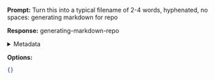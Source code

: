 **Prompt:**
Turn this into a typical filename of  2-4 words, hyphenated, no spaces: generating markdown for repo

**Response:**
generating-markdown-repo

<details><summary>Metadata</summary>

- Duration: 790 ms
- Datetime: 2024-01-12T15:42:34.239890
- Model: gpt-3.5-turbo-0613

</details>

**Options:**
```json
{}
```

